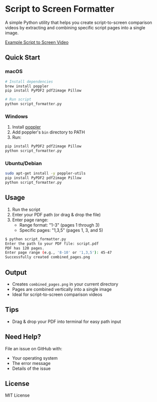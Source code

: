 # Script to Screen Formatter

A simple Python utility that helps you create script-to-screen comparison videos by extracting and combining specific script pages into a single image.

[Example Script to Screen Video](https://www.instagram.com/reel/DCRl_SnuhM3/?utm_source=ig_web_copy_link&igsh=MzRlODBiNWFlZA==)

## Quick Start

### macOS

```bash
# Install dependencies
brew install poppler
pip install PyPDF2 pdf2image Pillow

# Run script
python script_formatter.py
```

### Windows

1. Install [poppler](http://blog.alivate.com.au/poppler-windows/)
2. Add poppler's `bin` directory to PATH
3. Run:

```bash
pip install PyPDF2 pdf2image Pillow
python script_formatter.py
```

### Ubuntu/Debian

```bash
sudo apt-get install -y poppler-utils
pip install PyPDF2 pdf2image Pillow
python script_formatter.py
```

## Usage

1. Run the script
2. Enter your PDF path (or drag & drop the file)
3. Enter page range:
   - Range format: "1-3" (pages 1 through 3)
   - Specific pages: "1,3,5" (pages 1, 3, and 5)

```bash
$ python script_formatter.py
Enter the path to your PDF file: script.pdf
PDF has 120 pages.
Enter page range (e.g., '8-10' or '1,3,5'): 45-47
Successfully created combined_pages.png
```

## Output

- Creates `combined_pages.png` in your current directory
- Pages are combined vertically into a single image
- Ideal for script-to-screen comparison videos

## Tips

- Drag & drop your PDF into terminal for easy path input

## Need Help?

File an issue on GitHub with:

- Your operating system
- The error message
- Details of the issue

## License

MIT License

